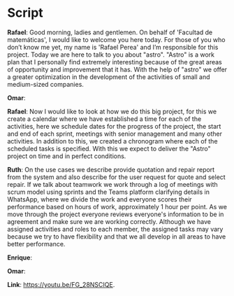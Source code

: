 # Script

**Rafael**: Good morning, ladies and gentlemen. On behalf of 'Facultad de matemáticas', I would like to welcome you here today. For those of you who don’t know me yet, my name is 'Rafael Perea' and I’m responsible for this project. Today we are here to talk to you about "astro". "Astro" is a work plan that I personally find extremely interesting because of the great areas of opportunity and improvement that it has. With the help of "astro" we offer a greater optimization in the development of the activities of small and medium-sized companies.

**Omar**:

**Rafael**: Now I would like to look at how we do this big project, for this we create a calendar where we have established a time for each of the activities, here we schedule dates for the progress of the project, the start and end of each sprint, meetings with senior management and many other activities. In addition to this, we created a chronogram where each of the scheduled tasks is specified. With this we expect to deliver the "Astro" project on time and in perfect conditions.

**Ruth**: On the use cases we describe provide quotation and repair report from the system and also describe for the user request for quote and select repair.
If we talk about teamwork we work through a log of meetings with scrum model using sprints and the Teams platform clarifying details in WhatsApp, where we divide the work and everyone scores their performance based on hours of work, approximately 1 hour per point. As we move through the project everyone reviews everyone's information to be in agreement and make sure we are working correctly. Although we have assigned activities and roles to each member, the assigned tasks may vary because we try to have flexibility and that we all develop in all areas to have better performance.

**Enrique**:

**Omar**:

**Link**: https://youtu.be/FG_28NSCIQE.
